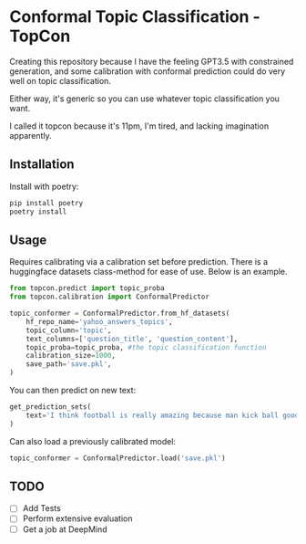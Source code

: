 # Conformal Topic Classification - TopCon

Creating this repository because I have the feeling GPT3.5 with constrained generation, and some calibration with conformal prediction could do very well on topic classification.

Either way, it's generic so you can use whatever topic classification you want.

I called it topcon because it's 11pm, I'm tired, and lacking imagination apparently.

## Installation

Install with poetry:

```bash
pip install poetry
poetry install
```

## Usage

Requires calibrating via a calibration set before prediction. There is a huggingface datasets class-method for ease of use. Below is an example.

```python
from topcon.predict import topic_proba
from topcon.calibration import ConformalPredictor

topic_conformer = ConformalPredictor.from_hf_datasets(
    hf_repo_name='yahoo_answers_topics',
    topic_column='topic',
    text_columns=['question_title', 'question_content'],
    topic_proba=topic_proba, #the topic classification function
    calibration_size=1000,
    save_path='save.pkl',
)
```

You can then predict on new text:

```python
get_prediction_sets(
    text='I think football is really amazing because man kick ball good',
)
```

Can also load a previously calibrated model:

```python
topic_conformer = ConformalPredictor.load('save.pkl')
```

## TODO

- [ ] Add Tests
- [ ] Perform extensive evaluation
- [ ] Get a job at DeepMind
